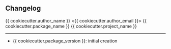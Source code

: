 ## Changelog

{{ cookiecutter.author_name }} <{{ cookiecutter.author_email }}>
{{ cookiecutter.package_name }}
{{ cookiecutter.project_name }}

--------------------------------------------------------------
- {{ cookiecutter.package_version }}: initial creation
